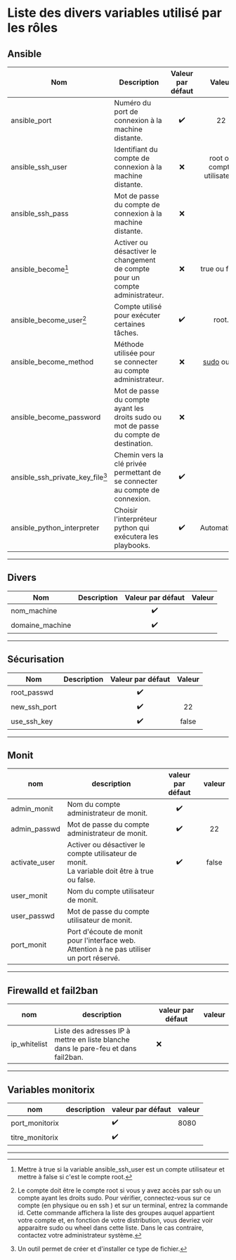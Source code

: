 Liste des divers variables utilisé par les rôles
================================================

Ansible
-------

| **Nom**                      | **Description**                                   | **Valeur par défaut** | **Valeur** |
|------------------------------|---------------------------------------------------|:---------------------:|:----------:|
| ansible_port                 | Numéro du port de connexion à la machine distante.| :heavy_check_mark:    |    22      |
| ansible_ssh_user             | Identifiant du compte de connexion à la machine distante. |          :x:          | root ou compte utilisateur.|
| ansible_ssh_pass             | Mot de passe du compte de connexion à la machine distante.|          :x:          |            |
| ansible_become[^1]           | Activer ou désactiver le changement de compte pour un compte administrateur.  |          :x:          | true ou false |
| ansible_become_user[^2]          | Compte utilisé pour exécuter certaines tâches. |   :heavy_check_mark:          | root. |
| ansible_become_method        | Méthode utilisée pour se connecter au compte administrateur.| :x: | [sudo](https://fr.wikipedia.org/wiki/Sudo "wikipedia") ou [su](https://fr.wikipedia.org/wiki/Su_(Unix) "wikipedia") |
| ansible_become_password      | Mot de passe du compte ayant les droits sudo ou mot de passe du compte de destination. | :x: |            |
| ansible_ssh_private_key_file[^3] | Chemin vers la clé privée permettant de se connecter au compte de connexion. |  :heavy_check_mark:     |            |
| ansible_python_interpreter   | Choisir l'interpréteur python qui exécutera les playbooks. |    :heavy_check_mark:    | Automatique |


***

Divers
------

| **Nom**         | **Description** | **Valeur par défaut** | **Valeur** |
|-----------------|-----------------|:---------------------:|:----------:|
| nom_machine     |                 | :heavy_check_mark:    |            |
| domaine_machine |                 | :heavy_check_mark:    |            |

***

Sécurisation
-------------

| **Nom**      | **Description** | **Valeur par défaut** | **Valeur** |
|--------------|-----------------|:---------------------:|:----------:|
| root_passwd  |                 | :heavy_check_mark:    |            |
| new_ssh_port |                 | :heavy_check_mark:    | 22         |
| use_ssh_key  |                 | :heavy_check_mark:    | false      |



***

Monit
-----

|   **nom**     |                                       **description**                                            | **valeur par défaut** | **valeur** |
|---------------|--------------------------------------------------------------------------------------------------|:---------------------:|:----------:|
| admin_monit   | Nom du compte administrateur de monit.                                                           | :heavy_check_mark:    |            |
| admin_passwd  | Mot de passe du compte administrateur de monit.                                                  | :heavy_check_mark:    | 22         |
| activate_user | Activer ou désactiver le compte utilisateur de monit.<br/>La variable doit être à true ou false. | :heavy_check_mark:    | false      |
| user_monit    | Nom du compte utilisateur de monit.                                                              |                       |            |
| user_passwd   | Mot de passe du compte utilisateur de monit.                                                     |                       |            |
| port_monit    | Port d'écoute de monit pour l'interface web.<br/>Attention à ne pas utiliser un port réservé.    |                       |            |


***

Firewalld et fail2ban
---------------------

| **nom**      |                                        **description**                                 | **valeur par défaut** | **valeur** |
|--------------|----------------------------------------------------------------------------------------|-----------------------|------------|
| ip_whitelist | Liste des adresses IP à mettre en liste blanche<br/>dans le pare-feu et dans fail2ban. |         :x:           |            |


***

Variables monitorix
-------------------

| **nom**         | **description** | **valeur par défaut** | **valeur** |
|-----------------|-----------------|-----------------------|------------|
| port_monitorix  |                 | :heavy_check_mark:    | 8080       |
| titre_monitorix |                 | :heavy_check_mark:    |            |

***

[^1]: Mettre à true si la variable ansible_ssh_user est un compte utilisateur et mettre à false si c'est le compte root.
[^2]: Le compte doit être le compte root si vous y avez accès par ssh ou un compte ayant les droits sudo.
Pour vérifier, connectez-vous sur ce compte (en physique ou en ssh ) et sur un terminal, entrez la commande id. Cette commande affichera la liste des groupes auquel appartient votre compte et, en fonction de votre distribution, vous devriez voir apparaitre sudo ou wheel dans cette liste. Dans le cas contraire, contactez votre administrateur système.
[^3]: Un outil permet de créer et d'installer ce type de fichier.
